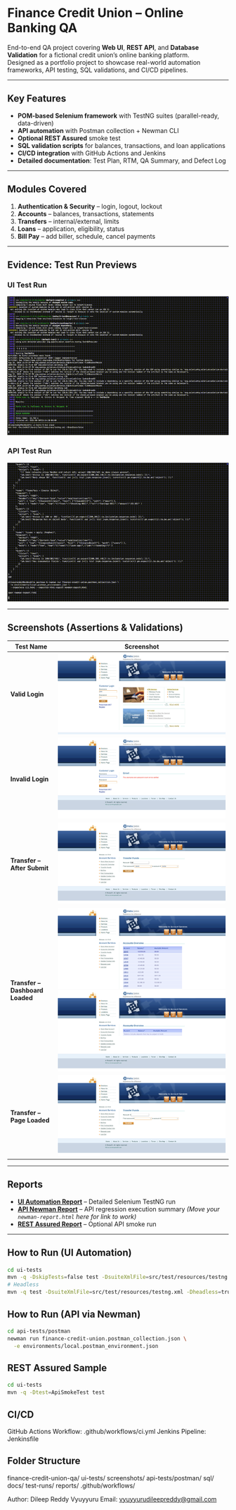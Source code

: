 # Finance Credit Union – Online Banking QA

End-to-end QA project covering **Web UI**, **REST API**, and **Database Validation** for a fictional credit union’s online banking platform.  
Designed as a portfolio project to showcase real-world automation frameworks, API testing, SQL validations, and CI/CD pipelines.

---

## Key Features
- **POM-based Selenium framework** with TestNG suites (parallel-ready, data-driven)
- **API automation** with Postman collection + Newman CLI
- **Optional REST Assured** smoke test
- **SQL validation scripts** for balances, transactions, and loan applications
- **CI/CD integration** with GitHub Actions and Jenkins
- **Detailed documentation**: Test Plan, RTM, QA Summary, and Defect Log

---

## Modules Covered
1. **Authentication & Security** – login, logout, lockout
2. **Accounts** – balances, transactions, statements
3. **Transfers** – internal/external, limits
4. **Loans** – application, eligibility, status
5. **Bill Pay** – add biller, schedule, cancel payments

---

## Evidence: Test Run Previews

### **UI Test Run**
![UI Test Run](docs/test-runs/ui-test-run.gif)

### **API Test Run**
![API Test Run](docs/test-runs/api-test-run.gif)

---

## Screenshots (Assertions & Validations)

| Test Name                      | Screenshot |
|--------------------------------|------------|
| **Valid Login**                | ![Valid Login](ui-tests/screenshots/validLogin_afterSubmit_20250810_231434_476.png) |
| **Invalid Login**              | ![Invalid Login](ui-tests/screenshots/invalidLogin_error_20250810_231431_932.png) |
| **Transfer – After Submit**    | ![Transfer After Submit](ui-tests/screenshots/transfer_afterSubmit_20250810_231437_737.png) |
| **Transfer – Dashboard Loaded**| ![Dashboard Loaded 1](ui-tests/screenshots/transfer_dashboardLoaded_20250810_231437_049.png) ![Dashboard Loaded 2](ui-tests/screenshots/transfer_dashboardLoaded_20250810_231513_878.png) |
| **Transfer – Page Loaded**     | ![Page Loaded](ui-tests/screenshots/transfer_pageLoaded_20250810_231437_370.png) |

---

## Reports
- **[UI Automation Report](docs/reports/ui-automation-report.html)** – Detailed Selenium TestNG run  
- **[API Newman Report](docs/reports/newman-report.html)** – API regression execution summary *(Move your `newman-report.html` here for link to work)*  
- **[REST Assured Report](docs/reports/rest-assured-report.html)** – Optional API smoke run

---

## How to Run (UI Automation)
```bash
cd ui-tests
mvn -q -DskipTests=false test -DsuiteXmlFile=src/test/resources/testng.xml
# Headless
mvn -q test -DsuiteXmlFile=src/test/resources/testng.xml -Dheadless=true
```

##  How to Run (API via Newman)
```bash
cd api-tests/postman
newman run finance-credit-union.postman_collection.json \
  -e environments/local.postman_environment.json
```

##  REST Assured Sample 
```bash
cd ui-tests
mvn -q -Dtest=ApiSmokeTest test
```

##  CI/CD
GitHub Actions Workflow: .github/workflows/ci.yml
Jenkins Pipeline: Jenkinsfile

##  Folder Structure
finance-credit-union-qa/
  ui-tests/
    screenshots/
  api-tests/postman/
  sql/
  docs/
    test-runs/
    reports/
  .github/workflows/


Author: Dileep Reddy Vyuyyuru
Email: vyuyyurudileepreddy@gmail.com

